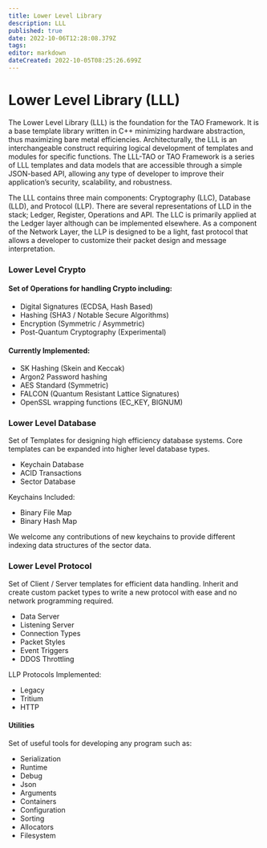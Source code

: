 ```yaml
---
title: Lower Level Library
description: LLL
published: true
date: 2022-10-06T12:28:08.379Z
tags: 
editor: markdown
dateCreated: 2022-10-05T08:25:26.699Z
---
```


# Lower Level Library (LLL)

The Lower Level Library (LLL) is the foundation for the TAO Framework. It is a base template library written in C++ minimizing hardware abstraction, thus maximizing bare metal efficiencies. Architecturally, the LLL is an interchangeable construct requiring logical development of templates and modules for specific functions. The LLL-TAO or TAO Framework is a series of LLL templates and data models that are accessible through a simple JSON-based API, allowing any type of developer to improve their application’s security, scalability, and robustness.

The LLL contains three main components: Cryptography (LLC), Database (LLD), and Protocol (LLP). There are several representations of LLD in the stack; Ledger, Register, Operations and API. The LLC is primarily applied at the Ledger layer although can be implemented elsewhere. As a component of the Network Layer, the LLP is designed to be a light, fast protocol that allows a developer to customize their packet design and message interpretation.

### Lower Level Crypto

#### Set of Operations for handling Crypto including:

* Digital Signatures (ECDSA, Hash Based)
* Hashing (SHA3 / Notable Secure Algorithms)
* Encryption (Symmetric / Asymmetric)
* Post-Quantum Cryptography (Experimental)

#### Currently Implemented:

* SK Hashing (Skein and Keccak)
* Argon2 Password hashing
* AES Standard (Symmetric)
* FALCON (Quantum Resistant Lattice Signatures)
* OpenSSL wrapping functions (EC\_KEY, BIGNUM)

### Lower Level Database

Set of Templates for designing high efficiency database systems. Core templates can be expanded into higher level database types.

* Keychain Database
* ACID Transactions
* Sector Database

Keychains Included:

* Binary File Map
* Binary Hash Map

We welcome any contributions of new keychains to provide different indexing data structures of the sector data.

### Lower Level Protocol

Set of Client / Server templates for efficient data handling. Inherit and create custom packet types to write a new protocol with ease and no network programming required.

* Data Server
* Listening Server
* Connection Types
* Packet Styles
* Event Triggers
* DDOS Throttling

LLP Protocols Implemented:

* Legacy
* Tritium
* HTTP

#### Utilities

Set of useful tools for developing any program such as:

* Serialization
* Runtime
* Debug
* Json
* Arguments
* Containers
* Configuration
* Sorting
* Allocators
* Filesystem
